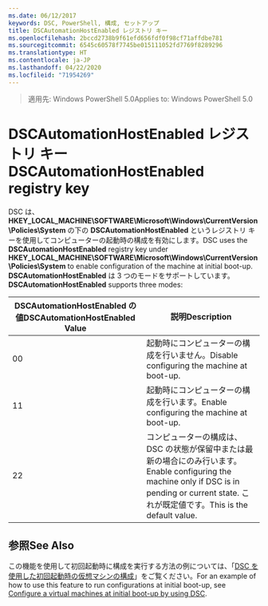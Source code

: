 ```yaml
---
ms.date: 06/12/2017
keywords: DSC, PowerShell, 構成, セットアップ
title: DSCAutomationHostEnabled レジストリ キー
ms.openlocfilehash: 2bccd2738b9f61efd656fdf0f98cf71affdbe781
ms.sourcegitcommit: 6545c60578f7745be015111052fd7769f8289296
ms.translationtype: HT
ms.contentlocale: ja-JP
ms.lasthandoff: 04/22/2020
ms.locfileid: "71954269"
---
```

><span data-ttu-id="a130c-103">適用先: Windows PowerShell 5.0</span><span class="sxs-lookup"><span data-stu-id="a130c-103">Applies to: Windows PowerShell 5.0</span></span>

# <a name="dscautomationhostenabled-registry-key"></a><span data-ttu-id="a130c-104">DSCAutomationHostEnabled レジストリ キー</span><span class="sxs-lookup"><span data-stu-id="a130c-104">DSCAutomationHostEnabled registry key</span></span>

<span data-ttu-id="a130c-105">DSC は、**HKEY_LOCAL_MACHINE\SOFTWARE\Microsoft\Windows\CurrentVersion\Policies\System** の下の **DSCAutomationHostEnabled** というレジストリ キーを使用してコンピューターの起動時の構成を有効にします。</span><span class="sxs-lookup"><span data-stu-id="a130c-105">DSC uses the **DSCAutomationHostEnabled** registry key under **HKEY_LOCAL_MACHINE\SOFTWARE\Microsoft\Windows\CurrentVersion\Policies\System** to enable configuration of the machine at initial boot-up.</span></span>
<span data-ttu-id="a130c-106">**DSCAutomationHostEnabled** は 3 つのモードをサポートしています。</span><span class="sxs-lookup"><span data-stu-id="a130c-106">**DSCAutomationHostEnabled** supports three modes:</span></span>

|  <span data-ttu-id="a130c-107">DSCAutomationHostEnabled の値</span><span class="sxs-lookup"><span data-stu-id="a130c-107">DSCAutomationHostEnabled Value</span></span>  |  <span data-ttu-id="a130c-108">説明</span><span class="sxs-lookup"><span data-stu-id="a130c-108">Description</span></span>   |
|---|---|
<span data-ttu-id="a130c-109">0</span><span class="sxs-lookup"><span data-stu-id="a130c-109">0</span></span> | <span data-ttu-id="a130c-110">起動時にコンピューターの構成を行いません。</span><span class="sxs-lookup"><span data-stu-id="a130c-110">Disable configuring the machine at boot-up.</span></span> |
<span data-ttu-id="a130c-111">1</span><span class="sxs-lookup"><span data-stu-id="a130c-111">1</span></span> | <span data-ttu-id="a130c-112">起動時にコンピューターの構成を行います。</span><span class="sxs-lookup"><span data-stu-id="a130c-112">Enable configuring the machine at boot-up.</span></span> |
<span data-ttu-id="a130c-113">2</span><span class="sxs-lookup"><span data-stu-id="a130c-113">2</span></span> | <span data-ttu-id="a130c-114">コンピューターの構成は、DSC の状態が保留中または最新の場合にのみ行います。</span><span class="sxs-lookup"><span data-stu-id="a130c-114">Enable configuring the machine only if DSC is in pending or current state.</span></span> <span data-ttu-id="a130c-115">これが既定値です。</span><span class="sxs-lookup"><span data-stu-id="a130c-115">This is the default value.</span></span> |

## <a name="see-also"></a><span data-ttu-id="a130c-116">参照</span><span class="sxs-lookup"><span data-stu-id="a130c-116">See Also</span></span>

<span data-ttu-id="a130c-117">この機能を使用して初回起動時に構成を実行する方法の例については、「[DSC を使用した初回起動時の仮想マシンの構成](bootstrapDsc.md)」をご覧ください。</span><span class="sxs-lookup"><span data-stu-id="a130c-117">For an example of how to use this feature to run configurations at initial boot-up, see [Configure a virtual machines at initial boot-up by using DSC](bootstrapDsc.md).</span></span>
